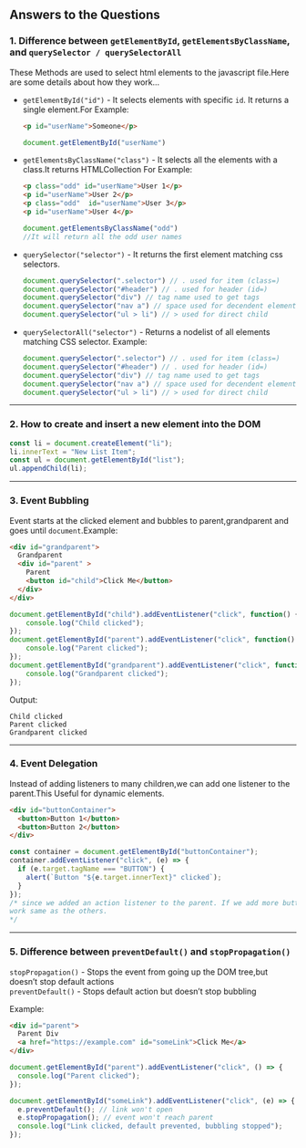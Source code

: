 ## Answers to the Questions

### 1. Difference between `getElementById`, `getElementsByClassName`, and `querySelector / querySelectorAll`

These Methods are used to select html elements to the javascript file.Here are some details about how they work...
<br>

* `getElementById("id")` - It selects elements with specific `id`. It returns a single element.For Example:
   ```html
   <p id="userName">Someone</p>
   ```
   ```js
   document.getElementById("userName")
   ```
* `getElementsByClassName("class")` - It selects all the elements with a class.It returns HTMLCollection For Example:
  ```html
  <p class="odd" id="userName">User 1</p>
  <p id="userName">User 2</p>
  <p class="odd"  id="userName">User 3</p>
  <p id="userName">User 4</p>
  ```
  ```js
  document.getElementsByClassName("odd")
  //It will return all the odd user names 
  ```
* `querySelector("selector")` - It returns the first element matching css selectors.
  ```js
  document.querySelector(".selector") // . used for item (class=)
  document.querySelector("#header") // . used for header (id=)
  document.querySelector("div") // tag name used to get tags
  document.querySelector("nav a") // space used for decendent element
  document.querySelector("ul > li") // > used for direct child
  ```

* `querySelectorAll("selector")` - Returns a nodelist of all elements matching CSS selector. Example:

  ```js
  document.querySelector(".selector") // . used for item (class=)
  document.querySelector("#header") // . used for header (id=)
  document.querySelector("div") // tag name used to get tags
  document.querySelector("nav a") // space used for decendent element
  document.querySelector("ul > li") // > used for direct child

  ```

---

### 2. How to create and insert a new element into the DOM

```js
const li = document.createElement("li");
li.innerText = "New List Item";
const ul = document.getElementById("list");
ul.appendChild(li);
```

---

### 3. Event Bubbling

Event starts at the clicked element and bubbles to parent,grandparent and goes until `document`.Example:

```html
<div id="grandparent">
  Grandparent
  <div id="parent" >
    Parent
    <button id="child">Click Me</button>
  </div>
</div>

```

```js
document.getElementById("child").addEventListener("click", function() {
    console.log("Child clicked");
});
document.getElementById("parent").addEventListener("click", function() {
    console.log("Parent clicked");
});
document.getElementById("grandparent").addEventListener("click", function() {
    console.log("Grandparent clicked");
});
```
Output:
```
Child clicked
Parent clicked
Grandparent clicked
```


---

### 4. Event Delegation

Instead of adding listeners to many children,we can add one listener to the parent.This Useful for dynamic elements.
```html
<div id="buttonContainer">
  <button>Button 1</button>
  <button>Button 2</button>
</div>
```

```js
const container = document.getElementById("buttonContainer");
container.addEventListener("click", (e) => {
  if (e.target.tagName === "BUTTON") {
    alert(`Button "${e.target.innerText}" clicked`);
  }
});
/* since we added an action listener to the parent. If we add more buttons using javascript it will
work same as the others.
*/
```

---

### 5. Difference between `preventDefault()` and `stopPropagation()`

`stopPropagation()` - Stops the event from going up the DOM tree,but doesn’t stop default actions
<br>
`preventDefault()` - Stops default action but doesn’t stop bubbling


Example:

```html
<div id="parent">
  Parent Div
  <a href="https://example.com" id="someLink">Click Me</a>
</div>
```

```js
document.getElementById("parent").addEventListener("click", () => {
  console.log("Parent clicked");
});

document.getElementById("someLink").addEventListener("click", (e) => {
  e.preventDefault(); // link won't open
  e.stopPropagation(); // event won't reach parent
  console.log("Link clicked, default prevented, bubbling stopped");
});

```
